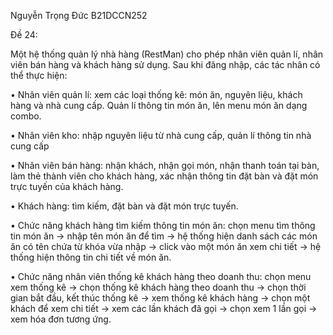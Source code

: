 Nguyễn Trọng Đức B21DCCN252

Đề 24:

Một hệ thống quản lý nhà hàng (RestMan) cho phép nhân viên quản lí, nhân viên bán hàng và khách hàng sử dụng. Sau khi đăng nhập, các tác nhân có thể thực hiện:

• Nhân viên quản lí: xem các loại thống kê: món ăn, nguyên liệu, khách hàng và nhà cung cấp. Quản lí thông tin món ăn, lên menu món ăn dạng combo.

• Nhân viên kho: nhập nguyên liệu từ nhà cung cấp, quản lí thông tin nhà cung cấp

• Nhân viên bán hàng: nhận khách, nhận gọi món, nhận thanh toán tại bàn, làm thẻ thành viên cho khách hàng, xác nhận thông tin đặt bàn và đặt món trực tuyến của khách hàng.

• Khách hàng: tìm kiếm, đặt bàn và đặt món trực tuyến.

• Chức năng khách hàng tìm kiếm thông tin món ăn: chọn menu tìm thông tin món ăn → nhập tên món ăn để tìm → hệ thống hiện danh sách các món ăn có tên chứa từ khóa vừa nhập → click vào một món ăn xem chi tiết → hệ thống hiện thông tin chi tiết về món ăn.

• Chức năng nhân viên thống kê khách hàng theo doanh thu: chọn menu xem thống kê → chọn thống kê khách hàng theo doanh thu → chọn thời gian bắt đầu, kết thúc thống kê → xem thống kê khách hàng → chọn một khách để xem chi tiết → xem các lần khách đã gọi → chọn xem 1 lần gọi → xem hóa đơn tương ứng.
